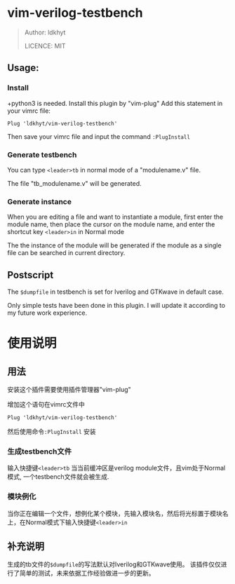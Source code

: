 
# vim-verilog-testbench
> Author: ldkhyt
> 
> LICENCE: MIT


## Usage: 

### Install
+python3 is needed.
Install this plugin by "vim-plug"
Add this statement in your vimrc file:

```vimscript
Plug 'ldkhyt/vim-verilog-testbench'
```

Then save your vimrc file and input the command `:PlugInstall` 

### Generate testbench
You can type `<leader>tb` in normal mode of a "modulename.v" file. 

The file "tb_modulename.v" will be generated. 

### Generate instance

When you are editing a file and want to instantiate a module, first enter the module name, then place the cursor on the module name, and enter the shortcut key `<leader>in` in Normal mode

The the instance of the module will be generated if the module as a single file can be searched in current directory.

## Postscript

The `$dumpfile` in testbench is set for Iverilog and GTKwave in default case.

Only simple tests have been done in this plugin. I will update it according to my future work experience.

# 使用说明
## 用法
安装这个插件需要使用插件管理器"vim-plug"

增加这个语句在vimrc文件中
```vimscript
Plug 'ldkhyt/vim-verilog-testbench'
```
然后使用命令`:PlugInstall` 安装

### 生成testbench文件
输入快捷键`<leader>tb` 当当前缓冲区是verilog module文件，且vim处于Normal模式, 一个testbench文件就会被生成.

### 模块例化
当你正在编辑一个文件，想例化某个模块，先输入模块名，然后将光标置于模块名上，在Normal模式下输入快捷键`<leader>in`

## 补充说明
生成的tb文件的`$dumpfile`的写法默认对Iverilog和GTKwave使用。
该插件仅仅进行了简单的测试，未来依据工作经验做进一步的更新。
